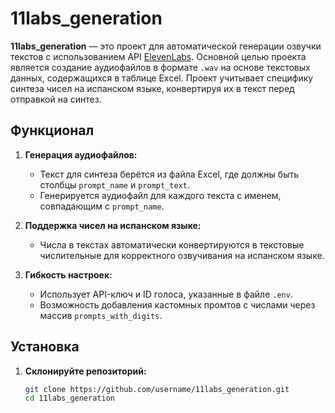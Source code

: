 # 11labs_generation

**11labs_generation** — это проект для автоматической генерации озвучки текстов с использованием API [ElevenLabs](https://elevenlabs.io/). Основной целью проекта является создание аудиофайлов в формате `.wav` на основе текстовых данных, содержащихся в таблице Excel. Проект учитывает специфику синтеза чисел на испанском языке, конвертируя их в текст перед отправкой на синтез.

## Функционал

1. **Генерация аудиофайлов:**
   - Текст для синтеза берётся из файла Excel, где должны быть столбцы `prompt_name` и `prompt_text`.
   - Генерируется аудиофайл для каждого текста с именем, совпадающим с `prompt_name`.

2. **Поддержка чисел на испанском языке:**
   - Числа в текстах автоматически конвертируются в текстовые числительные для корректного озвучивания на испанском языке.

3. **Гибкость настроек:**
   - Использует API-ключ и ID голоса, указанные в файле `.env`.
   - Возможность добавления кастомных промтов с числами через массив `prompts_with_digits`.

## Установка

1. **Склонируйте репозиторий:**
   ```bash
   git clone https://github.com/username/11labs_generation.git
   cd 11labs_generation
